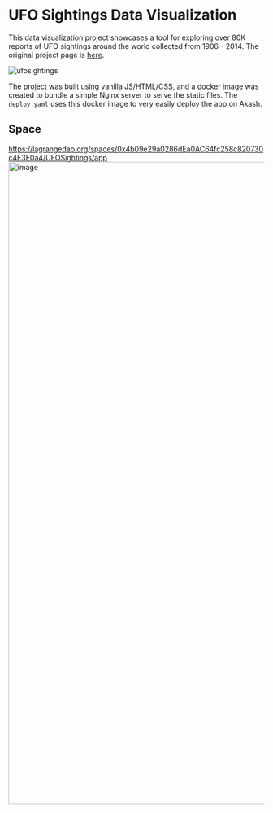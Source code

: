 
# UFO Sightings Data Visualization

This data visualization project showcases a tool for exploring over 80K reports of UFO sightings around the world collected from 1906 - 2014. The original project page is [here](https://github.com/wlouie1/UFO-Sightings). 

![ufosightings](https://raw.githubusercontent.com/wlouie1/UFO-Sightings/master/resources/images/a4ufo_small.gif)

The project was built using vanilla JS/HTML/CSS, and a [docker image](https://hub.docker.com/r/wlouie1/ufo-data-vis) was created to bundle a simple Nginx server to serve the static files. The `deploy.yaml` uses this docker image to very easily deploy the app on Akash.
## Space
https://lagrangedao.org/spaces/0x4b09e29a0286dEa0AC64fc258c820730c4F3E0a4/UFOSightings/app
<img width="1263" alt="image" src="https://github.com/Fuyurawaki/awesome-swanchain/assets/173648399/6a8f7d5f-bbec-48ea-bc19-778c8eb8e735">
